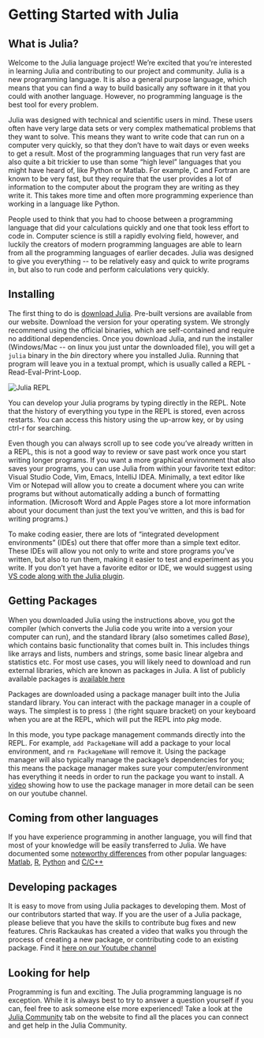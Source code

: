 
# Getting Started with Julia


## What is Julia?

Welcome to the Julia language project! We’re excited that you’re interested in learning Julia and contributing to our project and community. Julia is a new programming language. It is also a general purpose language, which means that you can find a way to build basically any software in it that you could with another language. However, no programming language is the best tool for every problem.

Julia was designed with technical and scientific users in mind. These users often have very large data sets or very complex mathematical problems that they want to solve. This means they want to write code that can run on a computer very quickly, so that they don’t have to wait days or even weeks to get a result. Most of the programming languages that run very fast are also quite a bit trickier to use than some “high level” languages that you might have heard of, like Python or Matlab. For example, C and Fortran are known to be very fast, but they require that the user provides a lot of information to the computer about the program they are writing as they write it. This takes more time and often more programming experience than working in a language like Python.

People used to think that you had to choose between a programming language that did your calculations quickly and one that took less effort to code in. Computer science is still a rapidly evolving field, however, and luckily the creators of modern programming languages are able to learn from all the programming languages of earlier decades. Julia was designed to give you everything -- to be relatively easy and quick to write programs in, but also to run code and perform calculations very quickly.

## Installing

The first thing to do is [download Julia](/downloads/). Pre-built versions are available from our website. Download the version for your operating system. We strongly recommend using the official binaries, which are self-contained and require no additional dependencies. Once you download Julia, and run the installer (Windows/Mac -- on linux you just untar the downloaded file), you will get a `julia` binary in the _bin_ directory where you installed Julia. Running that program will leave you in a textual prompt, which is usually called a REPL - Read-Eval-Print-Loop.

![Julia REPL](/assets/images/julia-repl.png)

You can develop your Julia programs by typing directly in the REPL. Note that the history of everything you type in the REPL is stored, even across restarts. You can access this history using the up-arrow key, or by using ctrl-r for searching.

Even though you can always scroll up to see code you’ve already written in a REPL, this is not a good way to review or save past work once you start writing longer programs. If you want a more graphical environment that also saves your programs, you can use Julia from within your favorite text editor: Visual Studio Code, Vim, Emacs, IntelliJ IDEA. Minimally, a text editor like Vim or Notepad will allow you to create a document where you can write programs but without automatically adding a bunch of formatting information. (Microsoft Word and Apple Pages store a lot more information about your document than just the text you’ve written, and this is bad for writing programs.)

To make coding easier, there are lots of “integrated development environments” (IDEs) out there that offer more than a simple text editor. These IDEs will allow you not only to write and store programs you’ve written, but also to run them, making it easier to test and experiment as you write. If you don’t yet have a favorite editor or IDE, we would suggest using [VS code along with the Julia plugin](https://www.julia-vscode.org/).

## Getting Packages
When you downloaded Julia using the instructions above, you got the compiler (which converts the Julia code you write into a version your computer can run), and the standard library (also sometimes called *Base*), which contains basic functionality that comes built in. This includes things like arrays and lists, numbers and strings,  some basic linear algebra and statistics etc. For most use cases, you will likely need to download and run external libraries, which are known as packages in Julia. A list of publicly available packages is [available here](https://juliahub.com)

Packages are downloaded using a package manager built into the Julia standard library. You can interact with the package manager in a couple of ways. The simplest is to press `]` (the right square bracket) on your keyboard when you are at the REPL, which will put the REPL into _pkg_ mode.

In this mode, you type package management commands directly into the REPL. For example, `add PackageName` will add a package to your local environment, and `rm PackageName` will remove it. Using the package manager will also typically manage the package’s dependencies for you; this means the package manager makes sure your computer/environment has everything it needs in order to run the package you want to install. A [video](https://www.youtube.com/watch?v=76KL8aSz0Sg) showing how to use the package manager in more detail can be seen on our youtube channel.

## Coming from other languages
If you have experience programming in another language, you will find that most of your knowledge will be easily transferred to Julia. We have documented some [noteworthy differences](https://docs.julialang.org/en/v1/manual/noteworthy-differences/) from other popular languages: [Matlab](https://docs.julialang.org/en/v1/manual/noteworthy-differences/#Noteworthy-differences-from-MATLAB-1), [R](https://docs.julialang.org/en/v1/manual/noteworthy-differences/#Noteworthy-differences-from-R-1), [Python](https://docs.julialang.org/en/v1/manual/noteworthy-differences/#Noteworthy-differences-from-Python-1) and [C/C++](https://docs.julialang.org/en/v1/manual/noteworthy-differences/#Noteworthy-differences-from-C/C-1)


## Developing packages
It is easy to move from using Julia packages to developing them. Most of our contributors started that way. If you are the user of a Julia package, please believe that you have the skills to contribute bug fixes and new features. Chris Rackaukas has created a video that walks you through the process of creating a new package, or contributing code to an existing package. Find it [here on our Youtube channel](https://www.youtube.com/watch?v=QVmU29rCjaA)


## Looking for help

Programming is fun and exciting. The Julia programming language is no exception. While it is always best to try to answer a question yourself if you can, feel free to ask someone else more experienced! Take a look at the [Julia Community](/community/) tab on the website to find all the places you can connect and get help in the Julia Community.
